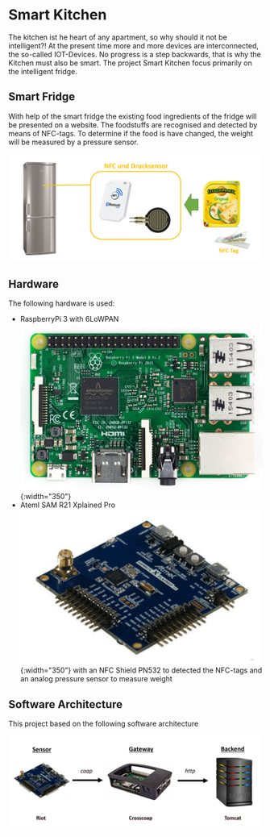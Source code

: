  # Smart Kitchen

The kitchen ist he heart of any apartment, so why should it not be intelligent?!
At the present time more and more devices are interconnected, the so-called IOT-Devices. 
No progress is a step backwards, that is why the Kitchen must also be smart. 
The project Smart Kitchen focus primarily on the intelligent fridge.

## Smart Fridge

With help of the smart fridge the existing food ingredients of the fridge will be presented on a website.
The foodstuffs are recognised and detected by means of NFC-tags.
To determine if the food is have changed, the weight will be measured by a pressure sensor.

![Concept](/images/concept.png)

## Hardware

The following hardware is used:

* RaspberryPi 3 with 6LoWPAN
![RaspberryPi 3](/images/raspberryPi3.png){:width="350"}
* Ateml SAM R21 Xplained Pro
![Atmel SAM R21 Xplained Pro](/images/atmel_board.png){:width="350"}
with an NFC Shield PN532 to detected the NFC-tags and an analog pressure sensor to measure weight

## Software Architecture

This project based on the following software architecture

![Software Architecture](/images/software_architecture.png)
